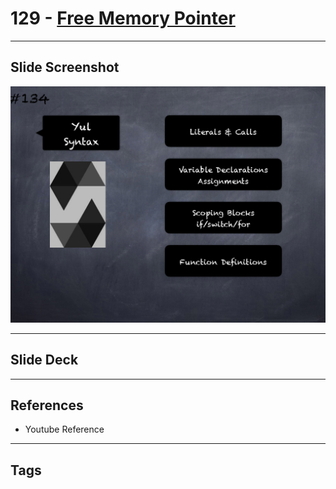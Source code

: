 # 129 - [Free Memory Pointer](Free%20Memory%20Pointer.md)


___
## Slide Screenshot
![129.png](../images/solidity201/129.png)
___
## Slide Deck

___
## References
- Youtube Reference
___
## Tags